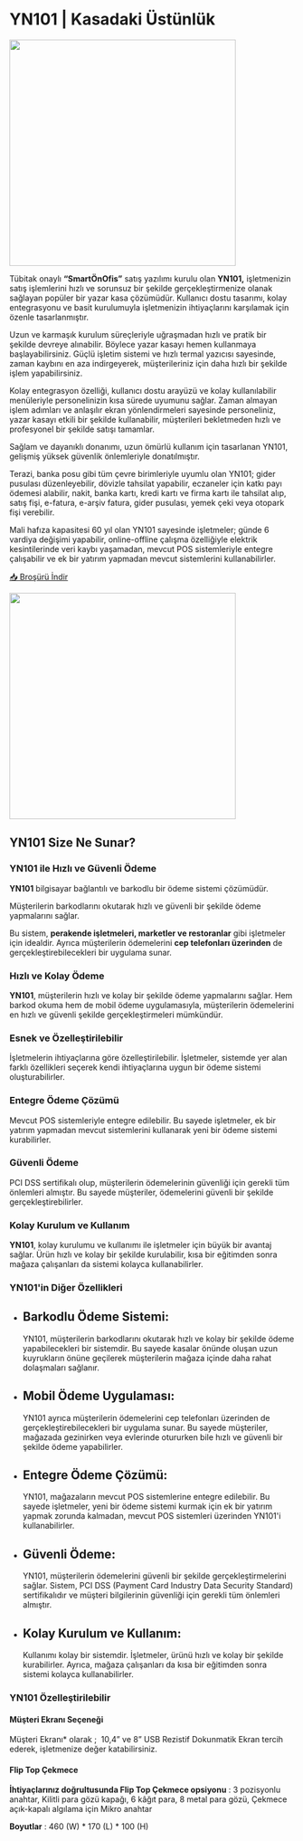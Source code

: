 # YN101 | Kasadaki Üstünlük

<img src="/img/enpos/YN101-8.png" width="400"/>


Tübitak onaylı **“SmartÖnOfis”** satış yazılımı kurulu olan **YN101,** işletmenizin satış işlemlerini hızlı ve sorunsuz bir şekilde gerçekleştirmenize olanak sağlayan popüler bir yazar kasa çözümüdür. Kullanıcı dostu tasarımı, kolay entegrasyonu ve basit kurulumuyla işletmenizin ihtiyaçlarını karşılamak için özenle tasarlanmıştır.

Uzun ve karmaşık kurulum süreçleriyle uğraşmadan hızlı ve pratik bir şekilde devreye alınabilir. Böylece yazar kasayı hemen kullanmaya başlayabilirsiniz. Güçlü işletim sistemi ve hızlı termal yazıcısı sayesinde, zaman kaybını en aza indirgeyerek, müşterileriniz için daha hızlı bir şekilde işlem yapabilirsiniz.

Kolay entegrasyon özelliği, kullanıcı dostu arayüzü ve kolay kullanılabilir menüleriyle personelinizin kısa sürede uyumunu sağlar. Zaman almayan işlem adımları ve anlaşılır ekran yönlendirmeleri sayesinde personeliniz, yazar kasayı etkili bir şekilde kullanabilir, müşterileri bekletmeden hızlı ve profesyonel bir şekilde satışı tamamlar.

Sağlam ve dayanıklı donanımı, uzun ömürlü kullanım için tasarlanan YN101, gelişmiş yüksek güvenlik önlemleriyle donatılmıştır.

Terazi, banka posu gibi tüm çevre birimleriyle uyumlu olan YN101; gider pusulası düzenleyebilir, dövizle tahsilat yapabilir, eczaneler için katkı payı ödemesi alabilir, nakit, banka kartı, kredi kartı ve firma kartı ile tahsilat alıp, satış fişi, e-fatura, e-arşiv fatura, gider pusulası, yemek çeki veya otopark fişi verebilir.

Mali hafıza kapasitesi 60 yıl olan YN101 sayesinde işletmeler; günde 6 vardiya değişimi yapabilir, online-offline çalışma özelliğiyle elektrik kesintilerinde veri kaybı yaşamadan, mevcut POS sistemleriyle entegre çalışabilir ve ek bir yatırım yapmadan mevcut sistemlerini kullanabilirler.

[📥 Broşürü İndir](https://www.enpos.com.tr/wp-content/uploads/2024/07/YN101_BROSUR.pdf)

<img src="/img/enpos/YN101-15.png" width="400"/>

## YN101 Size Ne Sunar?

### YN101 ile Hızlı ve Güvenli Ödeme

**YN101** bilgisayar bağlantılı ve barkodlu bir ödeme sistemi çözümüdür.

Müşterilerin barkodlarını okutarak hızlı ve güvenli bir şekilde ödeme yapmalarını sağlar.

Bu sistem, **perakende işletmeleri, marketler ve restoranlar** gibi işletmeler için idealdir. Ayrıca müşterilerin ödemelerini **cep telefonları üzerinden** de gerçekleştirebilecekleri bir uygulama sunar.


### Hızlı ve Kolay Ödeme

**YN101**, müşterilerin hızlı ve kolay bir şekilde ödeme yapmalarını sağlar. Hem barkod okuma hem de mobil ödeme uygulamasıyla, müşterilerin ödemelerini en hızlı ve güvenli şekilde gerçekleştirmeleri mümkündür.

### Esnek ve Özelleştirilebilir

İşletmelerin ihtiyaçlarına göre özelleştirilebilir. İşletmeler, sistemde yer alan farklı özellikleri seçerek kendi ihtiyaçlarına uygun bir ödeme sistemi oluşturabilirler.

### Entegre Ödeme Çözümü

Mevcut POS sistemleriyle entegre edilebilir. Bu sayede işletmeler, ek bir yatırım yapmadan mevcut sistemlerini kullanarak yeni bir ödeme sistemi kurabilirler.

### Güvenli Ödeme

PCI DSS sertifikalı olup, müşterilerin ödemelerinin güvenliği için gerekli tüm önlemleri almıştır. Bu sayede müşteriler, ödemelerini güvenli bir şekilde gerçekleştirebilirler.

### Kolay Kurulum ve Kullanım

**YN101**, kolay kurulumu ve kullanımı ile işletmeler için büyük bir avantaj sağlar. Ürün hızlı ve kolay bir şekilde kurulabilir, kısa bir eğitimden sonra mağaza çalışanları da sistemi kolayca kullanabilirler.

### YN101'in Diğer Özellikleri

*   Barkodlu Ödeme Sistemi:
    -----------------------

    YN101, müşterilerin barkodlarını okutarak hızlı ve kolay bir şekilde ödeme yapabilecekleri bir sistemdir. Bu sayede kasalar önünde oluşan uzun kuyrukların önüne geçilerek müşterilerin mağaza içinde daha rahat dolaşmaları sağlanır.

*   Mobil Ödeme Uygulaması:
    -----------------------

    YN101 ayrıca müşterilerin ödemelerini cep telefonları üzerinden de gerçekleştirebilecekleri bir uygulama sunar. Bu sayede müşteriler, mağazada gezinirken veya evlerinde otururken bile hızlı ve güvenli bir şekilde ödeme yapabilirler.

*   Entegre Ödeme Çözümü:
    ---------------------

    YN101, mağazaların mevcut POS sistemlerine entegre edilebilir. Bu sayede işletmeler, yeni bir ödeme sistemi kurmak için ek bir yatırım yapmak zorunda kalmadan, mevcut POS sistemleri üzerinden YN101'i kullanabilirler.

*   Güvenli Ödeme:
    --------------

    YN101, müşterilerin ödemelerini güvenli bir şekilde gerçekleştirmelerini sağlar. Sistem, PCI DSS (Payment Card Industry Data Security Standard) sertifikalıdır ve müşteri bilgilerinin güvenliği için gerekli tüm önlemleri almıştır.

*   Kolay Kurulum ve Kullanım:
    --------------------------

    Kullanımı kolay bir sistemdir. İşletmeler, ürünü hızlı ve kolay bir şekilde kurabilirler. Ayrıca, mağaza çalışanları da kısa bir eğitimden sonra sistemi kolayca kullanabilirler.

### YN101 Özelleştirilebilir

#### Müşteri Ekranı Seçeneği

Müşteri Ekranı\* olarak ;  10,4” ve 8” USB Rezistif Dokunmatik Ekran tercih ederek, işletmenize değer katabilirsiniz.

#### Flip Top Çekmece

**İhtiyaçlarınız doğrultusunda Flip Top Çekmece opsiyonu** : 3 pozisyonlu anahtar, Kilitli para gözü kapağı, 6 kâğıt para, 8 metal para gözü, Çekmece açık-kapalı algılama için Mikro anahtar 

**Boyutlar** : 460 (W) \* 170 (L) \* 100 (H)
